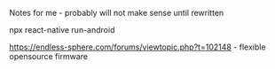 Notes for me - probably will not make sense until rewritten

npx react-native run-android

https://endless-sphere.com/forums/viewtopic.php?t=102148 - flexible opensource firmware

